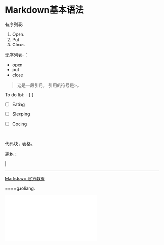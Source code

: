# Markdown基本语法

有序列表:

1. Open.
2. Put 
3. Close.

无序列表-：

- open
- put
- close



> 这是一段引用。 引用的符号是>。



To do list:  - [ ]

- [ ] Eating

- [ ] Sleeping

- [ ] Coding

  ​

代码块，表格。



表格：

|



---

[Markdown 官方教程](https://markdown.com.cn/)

====gaoliang.

<iframe src="//player.bilibili.com/player.html?isOutside=true&aid=327623069&bvid=BV1JA411h7Gw&cid=171385214&p=1" scrolling="no" border="0" frameborder="no" framespacing="0" allowfullscreen="true"></iframe>











